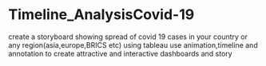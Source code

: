 # Timeline_AnalysisCovid-19
create a storyboard showing spread of covid 19 cases in your country or any region(asia,europe,BRICS etc) using tableau use animation,timeline and annotation to create attractive and interactive dashboards and story
